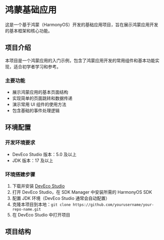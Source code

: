 # 鸿蒙基础应用

这是一个基于鸿蒙（HarmonyOS）开发的基础应用项目，旨在展示鸿蒙应用开发的基本框架和核心功能。

## 项目介绍

本项目是一个鸿蒙应用的入门示例，包含了鸿蒙应用开发的常用组件和基本功能实现，适合初学者学习和参考。

### 主要功能

- 展示鸿蒙应用的基本页面结构
- 实现简单的页面跳转和数据传递
- 演示常用 UI 组件的使用方法
- 包含基础的事件处理逻辑

## 环境配置

### 开发环境要求

- DevEco Studio 版本：5.0 及以上
- JDK 版本：17 及以上

### 环境搭建步骤

1. 下载并安装 [DevEco Studio](https://developer.harmonyos.com/cn/develop/deveco-studio)
2. 打开 DevEco Studio，在 SDK Manager 中安装所需的 HarmonyOS SDK
3. 配置 JDK 环境（DevEco Studio 通常会自动配置）
4. 克隆本项目到本地：`git clone https://github.com/yourusername/your-repo-name.git`
5. 在 DevEco Studio 中打开项目

## 项目结构